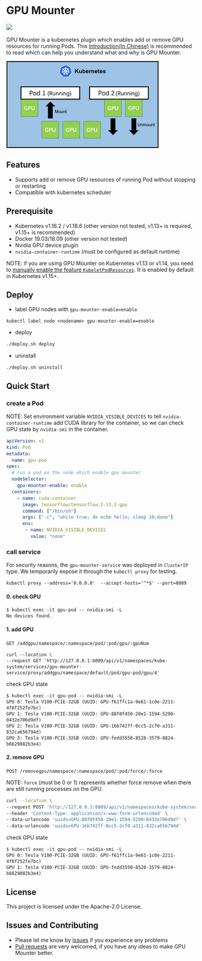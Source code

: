 # GPU Mounter

<img src="https://img.shields.io/github/license/pokerfaceSad/GPUMounter.svg"/>


GPU Mounter is a kubernetes plugin which enables add or remove GPU resources for running Pods. This [Introduction(In Chinese)](https://zhuanlan.zhihu.com/p/338251170) is recommended to read which can help you understand what and why is GPU Mounter.

<img src="docs/images/SchematicDiagram.png" alt="Schematic Diagram Of GPU Dynamic Mount"  />

## Features

* Supports add or remove GPU resources of running Pod without stopping or restarting
* Compatible with kubernetes scheduler



## Prerequisite 

* Kubernetes v1.16.2 / v1.18.6 (other version not tested, v1.13+ is required, v1.15+ is recommended)
* Docker 19.03/18.09 (other version not tested)
* Nvidia GPU device plugin
* `nvidia-container-runtime` (must be configured as default runtime)

NOTE: if you are using GPU Mounter on Kubernetes v1.13 or v1.14, you need to [manually enable the feature `KubeletPodResources`](https://kubernetes.io/docs/reference/command-line-tools-reference/feature-gates/). It is enabled by default in Kubernetes v1.15+.



## Deploy

* label GPU nodes with `gpu-mounter-enable=enable`

```shell
kubectl label node <nodename> gpu-mounter-enable=enable
```

* deploy

```bash
./deploy.sh deploy
```

* uninstall

```shell
./deploy.sh uninstall
```



## Quick Start

### create a Pod

NOTE: Set environment variable `NVIDIA_VISIBLE_DEVICES`  to tell `nvidia-container-runtime` add CUDA library for the container, so we can check GPU state by `nvidia-smi` in the container.

```yaml
apiVersion: v1
kind: Pod
metadata:
  name: gpu-pod
spec:
  # run a pod on the node which enable gpu mounter
  nodeSelector:
    gpu-mounter-enable: enable
  containers:
    - name: cuda-container
      image: tensorflow/tensorflow:1.13.2-gpu
      command: ["/bin/sh"]
      args: ["-c", "while true; do echo hello; sleep 10;done"]
      env:
       - name: NVIDIA_VISIBLE_DEVICES
         value: "none"
```



### call service

For security reasons, the `gpu-mounter-service` was deployed in `ClusterIP` type. We temporarily expose it through the `kubectl proxy` for testing.

```shell
kubectl proxy --address='0.0.0.0'  --accept-hosts='^*$' --port=8009
```

#### 0. check GPU

```shell
$ kubectl exec -it gpu-pod -- nvidia-smi -L
No devices found.
```



#### 1. add GPU

`GET /addgpu/namespace/:namespace/pod/:pod/gpu/:gpuNum`

```shell
curl --location \
--request GET 'http://127.0.0.1:8009/api/v1/namespaces/kube-system/services/gpu-mounter-service/proxy/addgpu/namespace/default/pod/gpu-pod/gpu/4'
```

check GPU state

```shell
$ kubectl exec -it gpu-pod -- nvidia-smi -L
GPU 0: Tesla V100-PCIE-32GB (UUID: GPU-f61ffc1a-9e61-1c0e-2211-4f8f252fe7bc)
GPU 1: Tesla V100-PCIE-32GB (UUID: GPU-88f0f450-20e1-1594-5290-0432e706d9df)
GPU 2: Tesla V100-PCIE-32GB (UUID: GPU-16b742ff-0cc5-2cf0-a311-832ca656794d)
GPU 3: Tesla V100-PCIE-32GB (UUID: GPU-fedd3550-8528-3579-8824-b6629082b3e4)
```



#### 2. remove GPU

`POST /removegpu/namespace/:namespace/pod/:pod/force/:force`

NOTE: `force` (must be 0 or 1) represents whether force remove when there are still running processes on the GPU.

```bash
curl --location \
--request POST 'http://127.0.0.1:8009/api/v1/namespaces/kube-system/services/gpu-mounter-service/proxy/removegpu/namespace/default/pod/gpu-pod2/force/1' \
--header 'Content-Type: application/x-www-form-urlencoded' \
--data-urlencode 'uuids=GPU-88f0f450-20e1-1594-5290-0432e706d9df' \
--data-urlencode 'uuids=GPU-16b742ff-0cc5-2cf0-a311-832ca656794d'
```

check GPU state
```shell
$ kubectl exec -it gpu-pod -- nvidia-smi -L
GPU 0: Tesla V100-PCIE-32GB (UUID: GPU-f61ffc1a-9e61-1c0e-2211-4f8f252fe7bc)
GPU 1: Tesla V100-PCIE-32GB (UUID: GPU-fedd3550-8528-3579-8824-b6629082b3e4)
```

## License

This project is licensed under the Apache-2.0 License.

## Issues and Contributing

* Please let me know by [Issues](https://github.com/pokerfaceSad/GPUMounter/issues/new) if you experience any problems
* [Pull requests](https://github.com/pokerfaceSad/GPUMounter/pulls) are very welcomed, if you have any ideas to make GPU Mounter better.